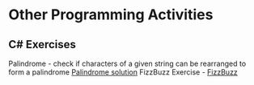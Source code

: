 # Other Programming Activities

## C# Exercises

Palindrome - check if characters of a given string can be rearranged to form a palindrome [Palindrome solution](Palindrome)
FizzBuzz Exercise - [FizzBuzz](Numbers0to100)
